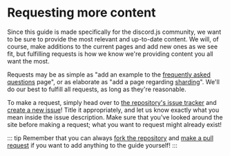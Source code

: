 # Requesting more content

Since this guide is made specifically for the discord.js community, we want to be sure to provide the most relevant and up-to-date content. We will, of course, make additions to the current pages and add new ones as we see fit, but fulfilling requests is how we know we're providing content you all want the most.

Requests may be as simple as "add an example to the [frequently asked questions](/popular-topics/faq.html) page", or as elaborate as "add a page regarding [sharding](/sharding/)". We'll do our best to fulfill all requests, as long as they're reasonable.

To make a request, simply head over to [the repository's issue tracker](https://github.com/discordjs/guide/issues) and [create a new issue](https://github.com/discordjs/guide/issues/new)! Title it appropriately, and let us know exactly what you mean inside the issue description. Make sure that you've looked around the site before making a request; what you want to request might already exist!

::: tip
Remember that you can always [fork the repository](https://github.com/discordjs/guide) and [make a pull request](https://github.com/discordjs/guide/pulls) if you want to add anything to the guide yourself!
:::
